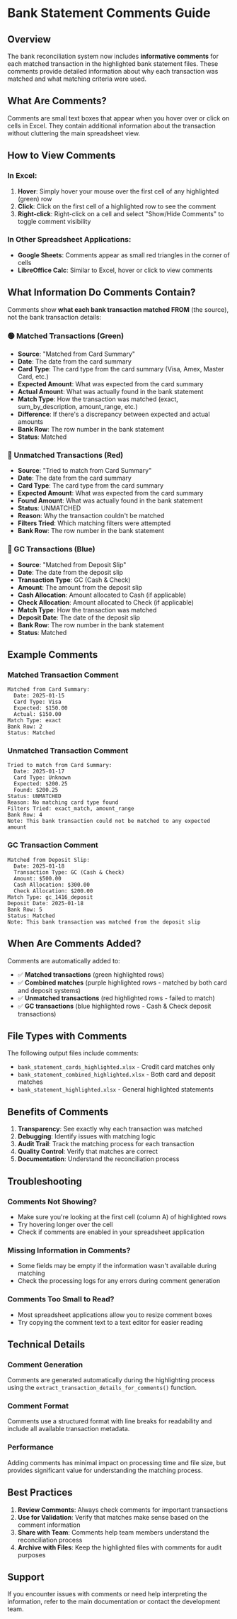 # Bank Statement Comments Guide

## Overview

The bank reconciliation system now includes **informative comments** for each matched transaction in the highlighted bank statement files. These comments provide detailed information about why each transaction was matched and what matching criteria were used.

## What Are Comments?

Comments are small text boxes that appear when you hover over or click on cells in Excel. They contain additional information about the transaction without cluttering the main spreadsheet view.

## How to View Comments

### In Excel:
1. **Hover**: Simply hover your mouse over the first cell of any highlighted (green) row
2. **Click**: Click on the first cell of a highlighted row to see the comment
3. **Right-click**: Right-click on a cell and select "Show/Hide Comments" to toggle comment visibility

### In Other Spreadsheet Applications:
- **Google Sheets**: Comments appear as small red triangles in the corner of cells
- **LibreOffice Calc**: Similar to Excel, hover or click to view comments

## What Information Do Comments Contain?

Comments show **what each bank transaction matched FROM** (the source), not the bank transaction details:

### 🟢 Matched Transactions (Green)
- **Source**: "Matched from Card Summary"
- **Date**: The date from the card summary
- **Card Type**: The card type from the card summary (Visa, Amex, Master Card, etc.)
- **Expected Amount**: What was expected from the card summary
- **Actual Amount**: What was actually found in the bank statement
- **Match Type**: How the transaction was matched (exact, sum_by_description, amount_range, etc.)
- **Difference**: If there's a discrepancy between expected and actual amounts
- **Bank Row**: The row number in the bank statement
- **Status**: Matched

### 🔴 Unmatched Transactions (Red)
- **Source**: "Tried to match from Card Summary"
- **Date**: The date from the card summary
- **Card Type**: The card type from the card summary
- **Expected Amount**: What was expected from the card summary
- **Found Amount**: What was actually found in the bank statement
- **Status**: UNMATCHED
- **Reason**: Why the transaction couldn't be matched
- **Filters Tried**: Which matching filters were attempted
- **Bank Row**: The row number in the bank statement

### 🔵 GC Transactions (Blue)
- **Source**: "Matched from Deposit Slip"
- **Date**: The date from the deposit slip
- **Transaction Type**: GC (Cash & Check)
- **Amount**: The amount from the deposit slip
- **Cash Allocation**: Amount allocated to Cash (if applicable)
- **Check Allocation**: Amount allocated to Check (if applicable)
- **Match Type**: How the transaction was matched
- **Deposit Date**: The date of the deposit slip
- **Bank Row**: The row number in the bank statement
- **Status**: Matched

## Example Comments

### Matched Transaction Comment
```
Matched from Card Summary:
  Date: 2025-01-15
  Card Type: Visa
  Expected: $150.00
  Actual: $150.00
Match Type: exact
Bank Row: 2
Status: Matched
```

### Unmatched Transaction Comment
```
Tried to match from Card Summary:
  Date: 2025-01-17
  Card Type: Unknown
  Expected: $200.25
  Found: $200.25
Status: UNMATCHED
Reason: No matching card type found
Filters Tried: exact_match, amount_range
Bank Row: 4
Note: This bank transaction could not be matched to any expected amount
```

### GC Transaction Comment
```
Matched from Deposit Slip:
  Date: 2025-01-18
  Transaction Type: GC (Cash & Check)
  Amount: $500.00
  Cash Allocation: $300.00
  Check Allocation: $200.00
Match Type: gc_1416_deposit
Deposit Date: 2025-01-18
Bank Row: 5
Status: Matched
Note: This bank transaction was matched from the deposit slip
```

## When Are Comments Added?

Comments are automatically added to:
- ✅ **Matched transactions** (green highlighted rows)
- ✅ **Combined matches** (purple highlighted rows - matched by both card and deposit systems)
- ✅ **Unmatched transactions** (red highlighted rows - failed to match)
- ✅ **GC transactions** (blue highlighted rows - Cash & Check deposit transactions)

## File Types with Comments

The following output files include comments:
- `bank_statement_cards_highlighted.xlsx` - Credit card matches only
- `bank_statement_combined_highlighted.xlsx` - Both card and deposit matches
- `bank_statement_highlighted.xlsx` - General highlighted statements

## Benefits of Comments

1. **Transparency**: See exactly why each transaction was matched
2. **Debugging**: Identify issues with matching logic
3. **Audit Trail**: Track the matching process for each transaction
4. **Quality Control**: Verify that matches are correct
5. **Documentation**: Understand the reconciliation process

## Troubleshooting

### Comments Not Showing?
- Make sure you're looking at the first cell (column A) of highlighted rows
- Try hovering longer over the cell
- Check if comments are enabled in your spreadsheet application

### Missing Information in Comments?
- Some fields may be empty if the information wasn't available during matching
- Check the processing logs for any errors during comment generation

### Comments Too Small to Read?
- Most spreadsheet applications allow you to resize comment boxes
- Try copying the comment text to a text editor for easier reading

## Technical Details

### Comment Generation
Comments are generated automatically during the highlighting process using the `extract_transaction_details_for_comments()` function.

### Comment Format
Comments use a structured format with line breaks for readability and include all available transaction metadata.

### Performance
Adding comments has minimal impact on processing time and file size, but provides significant value for understanding the matching process.

## Best Practices

1. **Review Comments**: Always check comments for important transactions
2. **Use for Validation**: Verify that matches make sense based on the comment information
3. **Share with Team**: Comments help team members understand the reconciliation process
4. **Archive with Files**: Keep the highlighted files with comments for audit purposes

## Support

If you encounter issues with comments or need help interpreting the information, refer to the main documentation or contact the development team.

